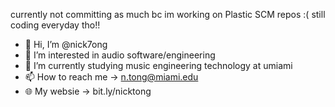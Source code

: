 currently not committing as much bc im working on Plastic SCM repos :(
still coding everyday tho!!
- 👋 Hi, I’m @nick7ong
- 👀 I’m interested in audio software/engineering
- 🌱 I’m currently studying music engineering technology at umiami
- 📫 How to reach me -> n.tong@miami.edu
- 🌐 My websie -> bit.ly/nicktong

<!---
nick7ong/nick7ong is a ✨ special ✨ repository because its `README.md` (this file) appears on your GitHub profile.
You can click the Preview link to take a look at your changes.
--->
